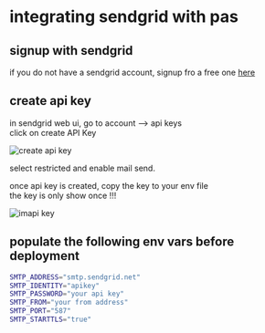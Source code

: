 # integrating sendgrid with pas

## signup with sendgrid

if you do not have a sendgrid account, signup fro a free one [here](https://signup.sendgrid.com/)

## create api key

in sendgrid web ui, go to account --> api keys  
click on create API Key

![create api key](https://user-images.githubusercontent.com/8255007/51247514-a6247100-198d-11e9-82cf-06824d16bfa7.png)

select restricted and enable mail send.

once api key is created, copy the key to your env file  
the key is only show once !!!

![imapi key](https://user-images.githubusercontent.com/8255007/51247772-6b6f0880-198e-11e9-948f-0e805e4e05e4.png)



## populate the following env vars before deployment

```bash
SMTP_ADDRESS="smtp.sendgrid.net"
SMTP_IDENTITY="apikey"
SMTP_PASSWORD="your api key"
SMTP_FROM="your from address"
SMTP_PORT="587"
SMTP_STARTTLS="true"
```